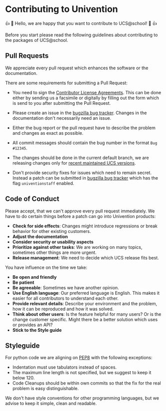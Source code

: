 # Contributing to Univention

:+1: :tada: Hello, we are happy that you want to contribute to UCS@school! :tada: :+1:

Before you start please read the following guidelines about contributing to the packages of UCS@school.

## Pull Requests

We appreciate every pull request which enhances the software or the documentation.

There are some requirements for submitting a Pull Request:

* You need to sign the [Contributor License Agreements](https://www.univention.com/about-us/open-source/contributor-agreement/). This can be done either by sending us a facsimile or digitally by filling out the form which is send to you after submitting the Pull Request.

* Please create an issue in the [bugzilla bug tracker](https://forge.univention.org/bugzilla/enter_bug.cgi). Changes in the documentation don't necessarily need an issue.

* Either the bug report or the pull request have to describe the problem and changes as exact as possible.

* All commit messages should contain the bug number in the format `Bug #12345`.

* The changes should be done in the current default branch, we are releasing changes only for [recent maintained UCS versions](http://wiki.univention.de/index.php?title=Maintenance_Cycle_for_UCS).

* Don't provide security fixes for issues which need to remain secret. Instead a patch can be submitted in [bugzilla bug tracker](https://forge.univention.org/bugzilla/enter_bug.cgi) which has the flag `univentionstaff` enabled.

## Code of Conduct

Please accept, that we can't approve every pull request immediately. We have to do certain things before a patch can go into Univention products:
* **Check for side effects**: Changes might introduce regressions or break behavior for other existing customers.
* **Adjust the documentation**
* **Consider security or usability aspects**
* **Prioritize against other tasks**: We are working on many topics, sometimes other things are more urgent.
* **Release management**: We need to decide which UCS release fits best.

You have influence on the time we take:

* **Be open and friendly**
* **Be patient**
* **Be agreeable**: Sometimes we have another opinion.
* **Use English language**: Our preferred language is English. This makes it easier for all contributors to understand each other.
* **Provide relevant details**: Describe your environment and the problem, how it can be reproduced and how it was solved.
* **Think about other users**: Is the feature helpful for many users? Or is the change customer specific. Might there be a better solution which uses or provides an API?
* **Stick to the Style guide**

## Styleguide

For python code we are aligning on [PEP8](https://www.python.org/dev/peps/pep-0008/) with the following exceptions:

* Indentation must use tabulators instead of spaces.
* The maximum line length is not specified, but we suggest to keep it below 120.
* Code Cleanups should be within own commits so that the fix for the real problem is easy distinguishable.

We don't have style conventions for other programming languages, but we advise to keep it simple, clean and readable.
